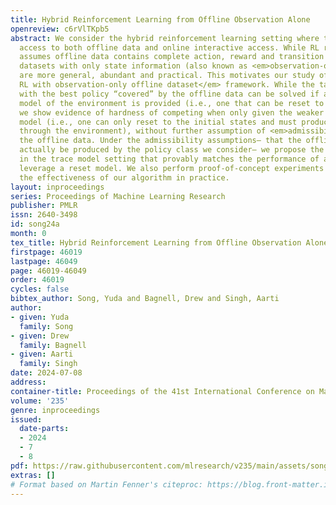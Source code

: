 ```yaml
---
title: Hybrid Reinforcement Learning from Offline Observation Alone
openreview: c6rVlTKpb5
abstract: We consider the hybrid reinforcement learning setting where the agent has
  access to both offline data and online interactive access. While RL research typically
  assumes offline data contains complete action, reward and transition information,
  datasets with only state information (also known as <em>observation-only</em> datasets)
  are more general, abundant and practical. This motivates our study of the <em>hybrid
  RL with observation-only offline dataset</em> framework. While the task of competing
  with the best policy “covered” by the offline data can be solved if a <em>reset</em>
  model of the environment is provided (i.e., one that can be reset to any state),
  we show evidence of hardness of competing when only given the weaker <em>trace</em>
  model (i.e., one can only reset to the initial states and must produce full traces
  through the environment), without further assumption of <em>admissibility</em> of
  the offline data. Under the admissibility assumptions– that the offline data could
  actually be produced by the policy class we consider– we propose the first algorithm
  in the trace model setting that provably matches the performance of algorithms that
  leverage a reset model. We also perform proof-of-concept experiments that suggest
  the effectiveness of our algorithm in practice.
layout: inproceedings
series: Proceedings of Machine Learning Research
publisher: PMLR
issn: 2640-3498
id: song24a
month: 0
tex_title: Hybrid Reinforcement Learning from Offline Observation Alone
firstpage: 46019
lastpage: 46049
page: 46019-46049
order: 46019
cycles: false
bibtex_author: Song, Yuda and Bagnell, Drew and Singh, Aarti
author:
- given: Yuda
  family: Song
- given: Drew
  family: Bagnell
- given: Aarti
  family: Singh
date: 2024-07-08
address:
container-title: Proceedings of the 41st International Conference on Machine Learning
volume: '235'
genre: inproceedings
issued:
  date-parts:
  - 2024
  - 7
  - 8
pdf: https://raw.githubusercontent.com/mlresearch/v235/main/assets/song24a/song24a.pdf
extras: []
# Format based on Martin Fenner's citeproc: https://blog.front-matter.io/posts/citeproc-yaml-for-bibliographies/
---
```

